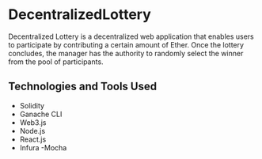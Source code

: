 # DecentralizedLottery

Decentralized Lottery is a decentralized web application that enables users to participate by contributing a certain amount of Ether. Once the lottery concludes, the manager has the authority to randomly select the winner from the pool of participants.

## Technologies and Tools Used

- Solidity
- Ganache CLI
- Web3.js
- Node.js
- React.js
- Infura
-Mocha

